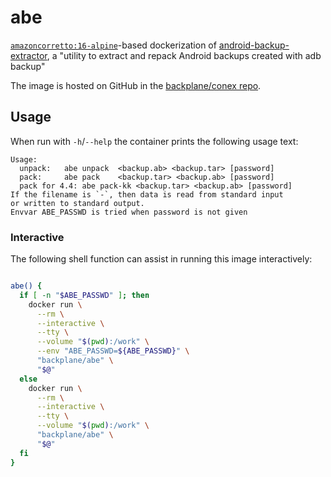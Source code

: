 # abe

[`amazoncorretto:16-alpine`](https://hub.docker.com/_/amazoncorretto/)-based dockerization of [android-backup-extractor](https://github.com/nelenkov/android-backup-extractor), a "utility to extract and repack Android backups created with adb backup"

The image is hosted on GitHub in the [backplane/conex repo](https://github.com/backplane/conex/tree/main/abe).

## Usage

When run with `-h`/`--help` the container prints the following usage text:

```
Usage:
  unpack:	abe unpack	<backup.ab> <backup.tar> [password]
  pack:		abe pack	<backup.tar> <backup.ab> [password]
  pack for 4.4:	abe pack-kk	<backup.tar> <backup.ab> [password]
If the filename is `-`, then data is read from standard input
or written to standard output.
Envvar ABE_PASSWD is tried when password is not given
```

### Interactive

The following shell function can assist in running this image interactively:

```sh

abe() {
  if [ -n "$ABE_PASSWD" ]; then
    docker run \
      --rm \
      --interactive \
      --tty \
      --volume "$(pwd):/work" \
      --env "ABE_PASSWD=${ABE_PASSWD}" \
      "backplane/abe" \
      "$@"
  else
    docker run \
      --rm \
      --interactive \
      --tty \
      --volume "$(pwd):/work" \
      "backplane/abe" \
      "$@"
  fi
}

```
